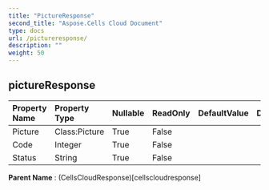 ```yaml
---
title: "PictureResponse"
second_title: "Aspose.Cells Cloud Document"
type: docs
url: /pictureresponse/
description: ""
weight: 50
---
```


## **pictureResponse**

 

| Property Name | Property Type | Nullable |  ReadOnly | DefaultValue | Description | 
| :- | :- | :- |:- |  :- | :- |
| Picture | Class:Picture | True |  False |  |  |  
| Code | Integer | True |  False |  |  |  
| Status | String | True |  False |  |  |  

**Parent Name** : (CellsCloudResponse)[cellscloudresponse]

